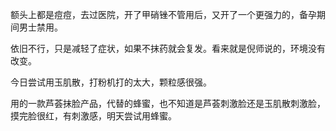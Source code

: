 额头上都是痘痘，去过医院，开了甲硝锉不管用后，又开了一个更强力的，备孕期间男士禁用。

依旧不行，只是减轻了症状，如果不抹药就会复发。看来就是倪师说的，环境没有改变。

今日尝试用玉肌散，打粉机打的太大，颗粒感很强。

用的一款芦荟抹脸产品，代替的蜂蜜，也不知道是芦荟刺激脸还是玉肌散刺激脸，摸完脸很红，有刺激感，明天尝试用蜂蜜。

